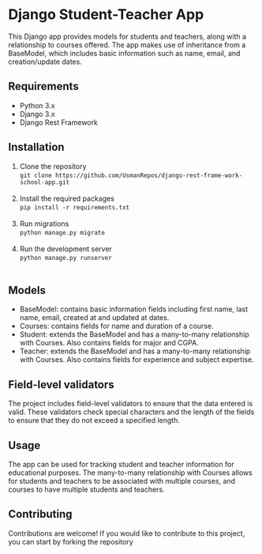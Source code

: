 # Django Student-Teacher App
This Django app provides models for students and teachers, along with a relationship to courses offered. The app makes use of inheritance from a BaseModel, which includes basic information such as name, email, and creation/update dates.

## Requirements
* Python 3.x
* Django 3.x
* Django Rest Framework

## Installation
1. Clone the repository <br>
``` git clone https://github.com/UsmanRepos/django-rest-frame-work-school-app.git ``` <br><br>
2. Install the required packages <br>
``` pip install -r requirements.txt ``` <br><br>
3. Run migrations <br>
``` python manage.py migrate ``` <br><br>
4. Run the development server  
``` python manage.py runserver ``` <br><br>

## Models
* BaseModel: contains basic information fields including first name, last name, email, created at and updated at dates.
* Courses: contains fields for name and duration of a course.
* Student: extends the BaseModel and has a many-to-many relationship with Courses. Also contains fields for major and CGPA.
* Teacher: extends the BaseModel and has a many-to-many relationship with Courses. Also contains fields for experience and subject expertise.

## Field-level validators
The project includes field-level validators to ensure that the data entered is valid. These validators check special characters and the length of the fields to ensure that they do not exceed a specified length.

## Usage
The app can be used for tracking student and teacher information for educational purposes. The many-to-many relationship with Courses allows for students and teachers to be associated with multiple courses, and courses to have multiple students and teachers. 

## Contributing
Contributions are welcome! If you would like to contribute to this project, you can start by forking the repository



